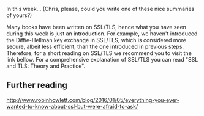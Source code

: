 In this week... (Chris, please, could you write one of these nice summaries of yours?)


Many books have been written on SSL/TLS, hence what you have seen during this week is just an introduction. For example, we haven't introduced the Diffie-Hellman key exchange in SSL/TLS, which is considered more secure, albeit less efficient, than the one introduced in previous steps. Therefore, for a short reading on SSL/TLS we recommend you to visit the link bellow. For a comprehensive explanation of SSL/TLS you can read "SSL and TLS: Theory and Practice".


## Further reading

http://www.robinhowlett.com/blog/2016/01/05/everything-you-ever-wanted-to-know-about-ssl-but-were-afraid-to-ask/
